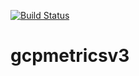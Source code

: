[![Build Status](https://travis-ci.org/acladenb5/gcpmetricsv3.svg?branch=master)](https://travis-ci.org/acladenb5/gcpmetricsv3)

# gcpmetricsv3

